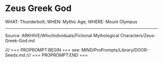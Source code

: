 # Zeus Greek God

WHAT: Thunderbolt; WHEN: Mythic Age; WHERE: Mount Olympus

---
Source: ARKHIVE/Who/Individuals/Fictional Mythological Characters/Zeus-Greek-God.md

/// === PROPROMPT:BEGIN ===
see: MIND/ProPrompts/Library/DOOR-Seeds.md
/// === PROPROMPT:END ===
